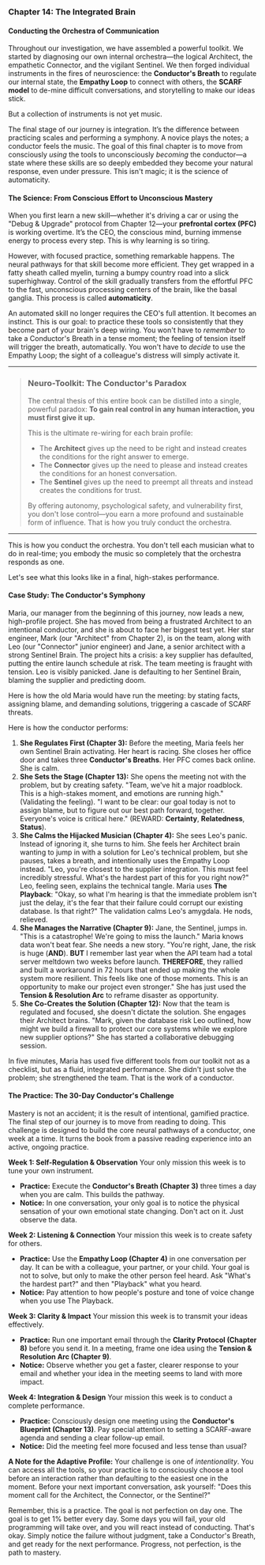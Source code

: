 ### **Chapter 14: The Integrated Brain**
#### Conducting the Orchestra of Communication

Throughout our investigation, we have assembled a powerful toolkit. We started by diagnosing our own internal orchestra—the logical Architect, the empathetic Connector, and the vigilant Sentinel. We then forged individual instruments in the fires of neuroscience: the **Conductor's Breath** to regulate our internal state, the **Empathy Loop** to connect with others, the **SCARF model** to de-mine difficult conversations, and storytelling to make our ideas stick.

But a collection of instruments is not yet music.

The final stage of our journey is integration. It’s the difference between practicing scales and performing a symphony. A novice plays the notes; a conductor feels the music. The goal of this final chapter is to move from consciously *using* the tools to unconsciously *becoming* the conductor—a state where these skills are so deeply embedded they become your natural response, even under pressure. This isn't magic; it is the science of automaticity.

#### **The Science: From Conscious Effort to Unconscious Mastery**

When you first learn a new skill—whether it's driving a car or using the "Debug & Upgrade" protocol from Chapter 12—your **prefrontal cortex (PFC)** is working overtime. It’s the CEO, the conscious mind, burning immense energy to process every step. This is why learning is so tiring.

However, with focused practice, something remarkable happens. The neural pathways for that skill become more efficient. They get wrapped in a fatty sheath called myelin, turning a bumpy country road into a slick superhighway. Control of the skill gradually transfers from the effortful PFC to the fast, unconscious processing centers of the brain, like the basal ganglia. This process is called **automaticity**.

An automated skill no longer requires the CEO's full attention. It becomes an instinct. This is our goal: to practice these tools so consistently that they become part of your brain's deep wiring. You won't have to *remember* to take a Conductor's Breath in a tense moment; the feeling of tension itself will trigger the breath, automatically. You won't have to *decide* to use the Empathy Loop; the sight of a colleague's distress will simply activate it.

---
> ### **Neuro-Toolkit: The Conductor's Paradox**
>
> The central thesis of this entire book can be distilled into a single, powerful paradox: **To gain real control in any human interaction, you must first give it up.**
>
> This is the ultimate re-wiring for each brain profile:
> *   The **Architect** gives up the need to be right and instead creates the conditions for the right answer to emerge.
> *   The **Connector** gives up the need to please and instead creates the conditions for an honest conversation.
> *   The **Sentinel** gives up the need to preempt all threats and instead creates the conditions for trust.
>
> By offering autonomy, psychological safety, and vulnerability first, you don't lose control—you earn a more profound and sustainable form of influence. That is how you truly conduct the orchestra.
---

This is how you conduct the orchestra. You don't tell each musician what to do in real-time; you embody the music so completely that the orchestra responds as one.

Let's see what this looks like in a final, high-stakes performance.

#### **Case Study: The Conductor's Symphony**

Maria, our manager from the beginning of this journey, now leads a new, high-profile project. She has moved from being a frustrated Architect to an intentional conductor, and she is about to face her biggest test yet. Her star engineer, Mark (our "Architect" from Chapter 2), is on the team, along with Leo (our "Connector" junior engineer) and Jane, a senior architect with a strong Sentinel Brain. The project hits a crisis: a key supplier has defaulted, putting the entire launch schedule at risk. The team meeting is fraught with tension. Leo is visibly panicked. Jane is defaulting to her Sentinel Brain, blaming the supplier and predicting doom.

Here is how the old Maria would have run the meeting: by stating facts, assigning blame, and demanding solutions, triggering a cascade of SCARF threats.

Here is how the conductor performs:

1.  **She Regulates First (Chapter 3):** Before the meeting, Maria feels her own Sentinel Brain activating. Her heart is racing. She closes her office door and takes three **Conductor's Breaths**. Her PFC comes back online. She is calm.
2.  **She Sets the Stage (Chapter 13):** She opens the meeting not with the problem, but by creating safety. "Team, we've hit a major roadblock. This is a high-stakes moment, and emotions are running high." (Validating the feeling). "I want to be clear: our goal today is not to assign blame, but to figure out our best path forward, together. Everyone's voice is critical here." (REWARD: **Certainty**, **Relatedness**, **Status**).
3.  **She Calms the Hijacked Musician (Chapter 4):** She sees Leo's panic. Instead of ignoring it, she turns to him. She feels her Architect brain wanting to jump in with a solution for Leo's technical problem, but she pauses, takes a breath, and intentionally uses the Empathy Loop instead. "Leo, you're closest to the supplier integration. This must feel incredibly stressful. What's the hardest part of this for you right now?" Leo, feeling seen, explains the technical tangle. Maria uses **The Playback**: "Okay, so what I'm hearing is that the immediate problem isn't just the delay, it's the fear that their failure could corrupt our existing database. Is that right?" The validation calms Leo's amygdala. He nods, relieved.
4.  **She Manages the Narrative (Chapter 9):** Jane, the Sentinel, jumps in. "This is a catastrophe! We're going to miss the launch." Maria knows data won't beat fear. She needs a new story. "You're right, Jane, the risk is huge (**AND**). **BUT** I remember last year when the API team had a total server meltdown two weeks before launch. **THEREFORE**, they rallied and built a workaround in 72 hours that ended up making the whole system more resilient. This feels like one of those moments. This is an opportunity to make our project even stronger." She has just used the **Tension & Resolution Arc** to reframe disaster as opportunity.
5.  **She Co-Creates the Solution (Chapter 12):** Now that the team is regulated and focused, she doesn't dictate the solution. She engages their Architect brains. "Mark, given the database risk Leo outlined, how might we build a firewall to protect our core systems while we explore new supplier options?" She has started a collaborative debugging session.

In five minutes, Maria has used five different tools from our toolkit not as a checklist, but as a fluid, integrated performance. She didn't just solve the problem; she strengthened the team. That is the work of a conductor.

#### **The Practice: The 30-Day Conductor's Challenge**

Mastery is not an accident; it is the result of intentional, gamified practice. The final step of our journey is to move from reading to doing. This challenge is designed to build the core neural pathways of a conductor, one week at a time. It turns the book from a passive reading experience into an active, ongoing practice.

**Week 1: Self-Regulation & Observation**
Your only mission this week is to tune your own instrument.
*   **Practice:** Execute the **Conductor's Breath (Chapter 3)** three times a day when you are calm. This builds the pathway.
*   **Notice:** In one conversation, your only goal is to notice the physical sensation of your own emotional state changing. Don't act on it. Just observe the data.

**Week 2: Listening & Connection**
Your mission this week is to create safety for others.
*   **Practice:** Use the **Empathy Loop (Chapter 4)** in one conversation per day. It can be with a colleague, your partner, or your child. Your goal is not to solve, but only to make the other person feel heard. Ask "What's the hardest part?" and then "Playback" what you heard.
*   **Notice:** Pay attention to how people's posture and tone of voice change when you use The Playback.

**Week 3: Clarity & Impact**
Your mission this week is to transmit your ideas effectively.
*   **Practice:** Run one important email through the **Clarity Protocol (Chapter 8)** before you send it. In a meeting, frame one idea using the **Tension & Resolution Arc (Chapter 9)**.
*   **Notice:** Observe whether you get a faster, clearer response to your email and whether your idea in the meeting seems to land with more impact.

**Week 4: Integration & Design**
Your mission this week is to conduct a complete performance.
*   **Practice:** Consciously design one meeting using the **Conductor's Blueprint (Chapter 13)**. Pay special attention to setting a SCARF-aware agenda and sending a clear follow-up email.
*   **Notice:** Did the meeting feel more focused and less tense than usual?

**A Note for the Adaptive Profile:** Your challenge is one of *intentionality*. You can access all the tools, so your practice is to consciously choose a tool before an interaction rather than defaulting to the easiest one in the moment. Before your next important conversation, ask yourself: "Does this moment call for the Architect, the Connector, or the Sentinel?"

Remember, this is a practice. The goal is not perfection on day one. The goal is to get 1% better every day. Some days you will fail, your old programming will take over, and you will react instead of conducting. That's okay. Simply notice the failure without judgment, take a Conductor's Breath, and get ready for the next performance. Progress, not perfection, is the path to mastery.
      